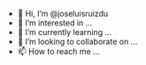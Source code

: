 - 👋 Hi, I’m @joseluisruizdu
- 👀 I’m interested in ...
- 🌱 I’m currently learning ...
- 💞️ I’m looking to collaborate on ...
- 📫 How to reach me ...

<!---
joseluisruizdu/joseluisruizdu is a ✨ special ✨ repository because its `README.md` (this file) appears on your GitHub profile.
You can click the Preview link to take a look at your changes.
--->
